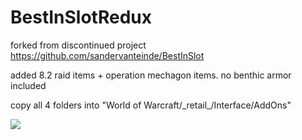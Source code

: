 # BestInSlotRedux
forked from discontinued project https://github.com/sandervanteinde/BestInSlot

added 8.2 raid items + operation mechagon items.
no benthic armor included

copy all 4 folders into "World of Warcraft/\_retail\_/Interface/AddOns"

![](https://i.imgur.com/b8qALtP.png)
